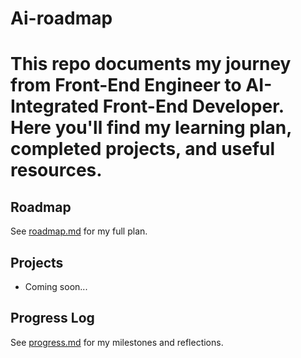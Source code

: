# Ai-roadmap

# This repo documents my journey from Front-End Engineer to AI-Integrated Front-End Developer. Here you'll find my learning plan, completed projects, and useful resources. 

## Roadmap
See [roadmap.md](./roadmap.md) for my full plan.

## Projects
- Coming soon...

## Progress Log
See [progress.md](./progress.md) for my milestones and reflections.
